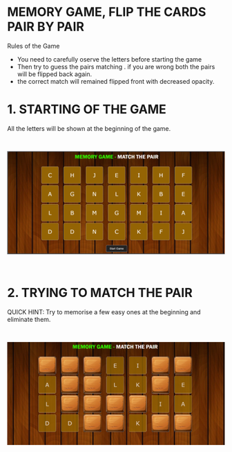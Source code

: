 # MEMORY GAME, FLIP THE CARDS PAIR BY PAIR

Rules of the Game
- You need to carefully oserve the letters before starting the game
- Then try to guess the pairs matching . if you are wrong both the pairs will be flipped back again.
- the correct match will remained flipped front with decreased opacity.

# 1. STARTING OF THE GAME
All the letters will be shown at the beginning of the game.

  <img src="./images/Screenshot 2025-06-13 010509.png" alt="Image 1" style="margin:30px 0px" />

# 2. TRYING TO MATCH THE PAIR

QUICK HINT: Try to memorise a few easy ones at the beginning and eliminate them.

  <img src="./images/Screenshot 2025-06-13 010711.png" alt="Image 2" style="margin:30px 0px" />
